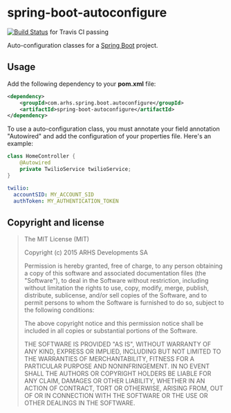 # spring-boot-autoconfigure
[![Build Status](https://travis-ci.org/arhs/spring-boot-autoconfigure.svg)](https://travis-ci.org/arhs/spring-boot-autoconfigure) for Travis CI passing

Auto-configuration classes for a [Spring Boot](http://projects.spring.io/spring-boot/) project.

## Usage
Add the following dependency to your **pom.xml** file:

```xml
<dependency>
    <groupId>com.arhs.spring.boot.autoconfigure</groupId>
    <artifactId>spring-boot-autoconfigure</artifactId>
</dependency>
```

To use a auto-configuration class, you must annotate your field annotation "Autowired" and add the configuration of your properties file. Here's an example:

```java
class HomeController {
    @Autowired
    private TwilioService twilioService;
}
```

```yml
twilio:
  accountSID: MY_ACCOUNT_SID
  authToken: MY_AUTHENTICATION_TOKEN
```

## Copyright and license

> The MIT License (MIT)
>
> Copyright (c) 2015 ARHS Developments SA
>
> Permission is hereby granted, free of charge, to any person obtaining a copy of
> this software and associated documentation files (the "Software"), to deal in
> the Software without restriction, including without limitation the rights to
> use, copy, modify, merge, publish, distribute, sublicense, and/or sell copies of
> the Software, and to permit persons to whom the Software is furnished to do so,
> subject to the following conditions:
>
> The above copyright notice and this permission notice shall be included in all
> copies or substantial portions of the Software.
>
> THE SOFTWARE IS PROVIDED "AS IS", WITHOUT WARRANTY OF ANY KIND, EXPRESS OR
> IMPLIED, INCLUDING BUT NOT LIMITED TO THE WARRANTIES OF MERCHANTABILITY, FITNESS
> FOR A PARTICULAR PURPOSE AND NONINFRINGEMENT. IN NO EVENT SHALL THE AUTHORS OR
> COPYRIGHT HOLDERS BE LIABLE FOR ANY CLAIM, DAMAGES OR OTHER LIABILITY, WHETHER
> IN AN ACTION OF CONTRACT, TORT OR OTHERWISE, ARISING FROM, OUT OF OR IN
> CONNECTION WITH THE SOFTWARE OR THE USE OR OTHER DEALINGS IN THE SOFTWARE.
